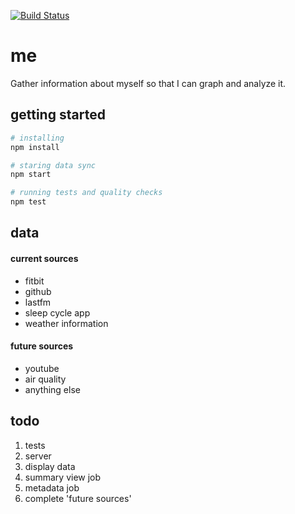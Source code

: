 [![Build Status](https://travis-ci.org/minond/me.svg?branch=master)](https://travis-ci.org/minond/me)

me
===

Gather information about myself so that I can graph and analyze it.

## getting started
```sh
# installing
npm install

# staring data sync
npm start

# running tests and quality checks
npm test
```

## data
#### current sources
* fitbit
* github
* lastfm
* sleep cycle app
* weather information

#### future sources
* youtube
* air quality
* anything else

## todo
1. tests
1. server
2. display data
3. summary view job
4. metadata job
5. complete 'future sources'
